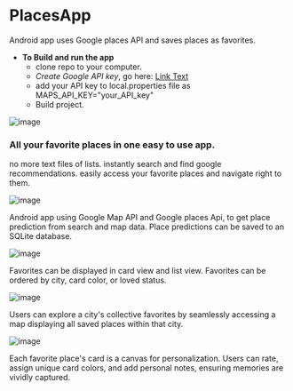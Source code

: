 # PlacesApp
Android app uses Google places API and saves places as favorites. 

- **To Build and run the app**
    - clone repo to your computer.
    - *Create Google API key*, go here: [Link Text](https://developers.google.com/maps/documentation/embed/get-api-key)
    - add your API key to local.properties file as MAPS_API_KEY="your_API_key"
    - Build project. 

![image](images/places_Screens1.png)
### All your favorite places in one easy to use app. 
no more text files of lists. instantly search and find google recommendations. easily access your favorite places and navigate right to them.  

![image](images/Places_predictions.png)

Android app using Google Map API and Google places Api, to get place prediction from search and map data. 
Place predictions can be saved to an SQLite database.

![image](images/places_Screens2.png)

Favorites can be displayed in card view and list view. Favorites can be ordered by city, card color, or loved status.

![image](images/Places_citymap.png)

Users can explore a city's collective favorites by seamlessly accessing a map displaying all saved places within that city.

![image](images/places_editfavorite.png)

Each favorite place's card is a canvas for personalization. Users can rate, assign unique card colors, and add personal notes, ensuring memories are vividly captured.




